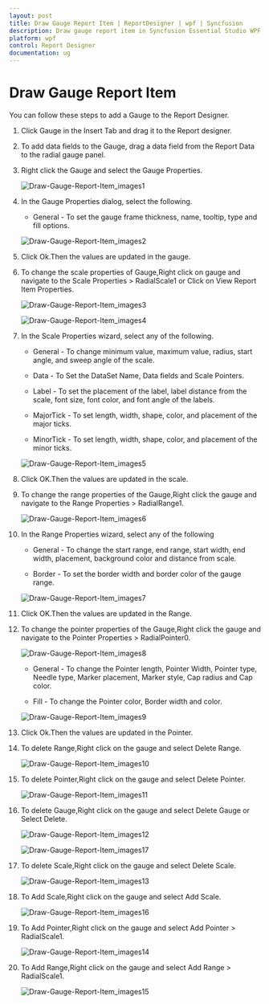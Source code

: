 ```yaml
---
layout: post
title: Draw Gauge Report Item | ReportDesigner | wpf | Syncfusion
description: Draw gauge report item in Syncfusion Essential Studio WPF ReportDesigner control, its elements and more.
platform: wpf
control: Report Designer
documentation: ug
---
```


# Draw Gauge Report Item

You can follow these steps to add a Gauge to the Report Designer.

1. Click Gauge in the Insert Tab and drag it to the Report designer.

2. To add data fields to the Gauge, drag a data field from the Report Data to the radial gauge panel.

3. Right click the Gauge and select the Gauge Properties.

   ![Draw-Gauge-Report-Item_images1](Draw-Gauge-Report-Item_images/Draw-Gauge-Report-Item_img1.png)

4. In the Gauge Properties dialog, select the following.

   * General - To set the gauge frame thickness, name, tooltip, type and fill options.
   
   ![Draw-Gauge-Report-Item_images2](Draw-Gauge-Report-Item_images/Draw-Gauge-Report-Item_img2.png)
   
5. Click Ok.Then the values are updated in the gauge.

6. To change the scale properties of Gauge,Right click on gauge and navigate to the Scale Properties > RadialScale1 or Click on View Report Item Properties.

   ![Draw-Gauge-Report-Item_images3](Draw-Gauge-Report-Item_images/Draw-Gauge-Report-Item_img3.png)
   
   ![Draw-Gauge-Report-Item_images4](Draw-Gauge-Report-Item_images/Draw-Gauge-Report-Item_img4.png)

7. In the Scale Properties wizard, select any of the following.

   * General - To change minimum value, maximum value, radius, start angle, and sweep angle of the scale.
   
   * Data - To Set the DataSet Name, Data fields and Scale Pointers.

   * Label - To set the placement of the label, label distance from the scale, font size, font color, and font angle of the labels.

   * MajorTick - To set length, width, shape, color, and placement of the major ticks.

   * MinorTick - To set length, width, shape, color, and placement of the minor ticks.
   
   ![Draw-Gauge-Report-Item_images5](Draw-Gauge-Report-Item_images/Draw-Gauge-Report-Item_img5.png)
   
8. Click OK.Then the values are updated in the scale.

9. To change the range properties of the Gauge,Right click the gauge and navigate to the Range Properties > RadialRange1.

   ![Draw-Gauge-Report-Item_images6](Draw-Gauge-Report-Item_images/Draw-Gauge-Report-Item_img6.png)

10. In the Range Properties wizard, select any of the following

    * General - To change the start range, end range, start width, end width, placement, background color and distance from scale.

    * Border - To set the border width and border color of the gauge range.
	
	![Draw-Gauge-Report-Item_images7](Draw-Gauge-Report-Item_images/Draw-Gauge-Report-Item_img7.png)
	
11. Click OK.Then the values are updated in the Range.

12. To change the pointer properties of the Gauge,Right click the gauge and navigate to the Pointer Properties > RadialPointer0.

    ![Draw-Gauge-Report-Item_images8](Draw-Gauge-Report-Item_images/Draw-Gauge-Report-Item_img8.png)

    * General - To change the Pointer length, Pointer Width, Pointer type, Needle type, Marker placement, Marker style, Cap radius and Cap color.
	
	* Fill - To change the Pointer color, Border width and color.
	
	![Draw-Gauge-Report-Item_images9](Draw-Gauge-Report-Item_images/Draw-Gauge-Report-Item_img9.png)
	
13. Click Ok.Then the values are updated in the Pointer.

14. To delete Range,Right click on the gauge and select Delete Range.

    ![Draw-Gauge-Report-Item_images10](Draw-Gauge-Report-Item_images/Draw-Gauge-Report-Item_img10.png)

15. To delete Pointer,Right click on the gauge and select Delete Pointer.

    ![Draw-Gauge-Report-Item_images11](Draw-Gauge-Report-Item_images/Draw-Gauge-Report-Item_img11.png)

16. To delete Gauge,Right click on the gauge and select Delete Gauge or Select Delete.

    ![Draw-Gauge-Report-Item_images12](Draw-Gauge-Report-Item_images/Draw-Gauge-Report-Item_img12.png)
	
	![Draw-Gauge-Report-Item_images17](Draw-Gauge-Report-Item_images/Draw-Gauge-Report-Item_img17.png)

17. To delete Scale,Right click on the gauge and select Delete Scale.

    ![Draw-Gauge-Report-Item_images13](Draw-Gauge-Report-Item_images/Draw-Gauge-Report-Item_img13.png)

18. To Add Scale,Right click on the gauge and select Add Scale.

    ![Draw-Gauge-Report-Item_images16](Draw-Gauge-Report-Item_images/Draw-Gauge-Report-Item_img16.png)

19. To Add Pointer,Right click on the gauge and select Add Pointer > RadialScale1.

    ![Draw-Gauge-Report-Item_images14](Draw-Gauge-Report-Item_images/Draw-Gauge-Report-Item_img14.png)

20. To Add Range,Right click on the gauge and select Add Range > RadialScale1.

    ![Draw-Gauge-Report-Item_images15](Draw-Gauge-Report-Item_images/Draw-Gauge-Report-Item_img15.png)
